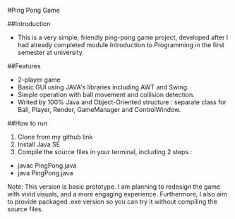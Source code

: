 ﻿#Ping Pong Game

##Introduction 
- This is a very simple, friendly ping-pong game project, developed after I had already
completed module Introduction to Programming in the first semester at university.

##Features
- 2-player game
- Basic GUI using JAVA's libraries including AWT and Swing.
- Simple operation with ball movement and collision detection.
- Writed by 100% Java and Object-Oriented structure : separate class for Ball,
Player, Render, GameManager and ControlWindow.

##How to run
1. Clone from my github link
2. Install Java SE
3. Compile the source files in your terminal, including 2 steps :
+ javac PingPong.java
+ java PingPong.java


Note: This version is basic prototype. I am planning to redesign the game with vivid visuals, and a more engaging experience. Furthermore, I also aim to provide packaged .exe version so you can try it without compiling the source files.

